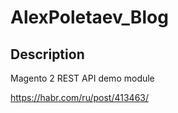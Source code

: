 # AlexPoletaev_Blog

## Description
Magento 2 REST API demo module

https://habr.com/ru/post/413463/

